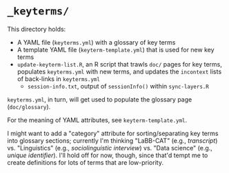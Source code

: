 # `_keyterms/`

This directory holds:

- A YAML file (`keyterms.yml`) with a glossary of key terms
- A template YAML file (`keyterm-template.yml`) that is used for new key terms
- `update-keyterm-list.R`, an R script that trawls `doc/` pages for key terms, populates `keyterms.yml` with new terms, and updates the `incontext` lists of back-links in `keyterms.yml`
  - `session-info.txt`, output of `sessionInfo()` within `sync-layers.R`

`keyterms.yml`, in turn, will get used to populate the glossary page (`doc/glossary`).

For the meaning of YAML attributes, see `keyterm-template.yml`.

I might want to add a "category" attribute for sorting/separating key terms into glossary sections;
currently I'm thinking "LaBB-CAT" (e.g., _transcript_) vs. "Linguistics" (e.g., _sociolinguistic interview_) vs. "Data science" (e.g., _unique identifier_).
I'll hold off for now, though, since that'd tempt me to create definitions for lots of terms that are low-priority.
